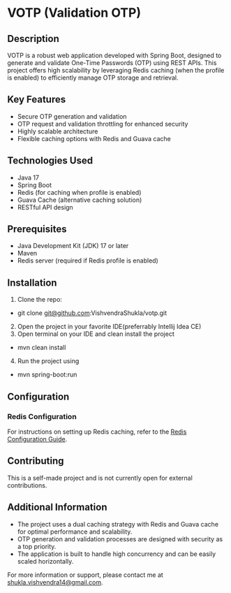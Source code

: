 # VOTP (Validation OTP)

## Description

VOTP is a robust web application developed with Spring Boot, designed to generate and validate One-Time Passwords (OTP) using REST APIs. This project offers high scalability by leveraging Redis caching (when the profile is enabled) to efficiently manage OTP storage and retrieval.

## Key Features

- Secure OTP generation and validation
- OTP request and validation throttling for enhanced security
- Highly scalable architecture
- Flexible caching options with Redis and Guava cache

## Technologies Used

- Java 17
- Spring Boot
- Redis (for caching when profile is enabled)
- Guava Cache (alternative caching solution)
- RESTful API design

## Prerequisites

- Java Development Kit (JDK) 17 or later
- Maven
- Redis server (required if Redis profile is enabled)

## Installation

1. Clone the repo:
- git clone git@github.com:VishvendraShukla/votp.git
2. Open the project in your favorite IDE(preferrably Intellij Idea CE)
3. Open terminal on your IDE and clean install the project
- mvn clean install
4. Run the project using
- mvn spring-boot:run

## Configuration

### Redis Configuration
For instructions on setting up Redis caching, refer to the [Redis Configuration Guide](./docs/REDIS_CONFIG.md).

## Contributing

This is a self-made project and is not currently open for external contributions.

## Additional Information

- The project uses a dual caching strategy with Redis and Guava cache for optimal performance and scalability.
- OTP generation and validation processes are designed with security as a top priority.
- The application is built to handle high concurrency and can be easily scaled horizontally.

For more information or support, please contact me at shukla.vishvendra14@gmail.com.
